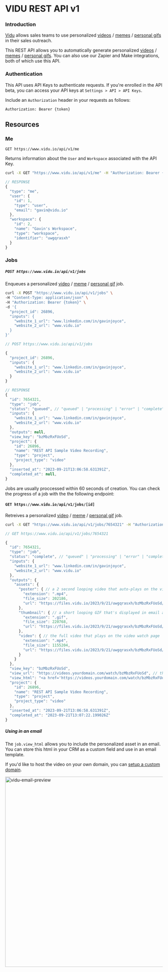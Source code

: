 # VIDU REST API v1

### Introduction

[Vidu](https://www.vidu.io/) allows sales teams to use personalized [videos](https://www.vidu.io/video) / [memes](https://www.vidu.io/memes) / [personal gifs](https://www.vidu.io/personal-gifs) in their sales outreach.

This REST API allows you to automatically generate personalized [videos](https://www.vidu.io/video) / [memes](https://www.vidu.io/memes) / [personal gifs](https://www.vidu.io/personal-gifs). You can also use our Zapier and Make integrations, both of which use this API.

### Authentication

This API uses API Keys to authenticate requests. If you're enrolled in the API beta, you can access your API keys at `Settings > API > API Keys`.

Include an `Authorization` header in your requests as follows:

`Authorization: Bearer {token}`

## Resources

### Me

`GET https://www.vidu.io/api/v1/me`

Returns information about the `User` and `Workspace` associated with the API Key.

```bash
curl -X GET "https://www.vidu.io/api/v1/me" -H "Authorization: Bearer {token}"
```

```javascript
// RESPONSE
{
  "type": "me",
  "user": {
    "id": 1,
    "type": "user",
    "email": "gavin@vidu.io"
  },
  "workspace": {
    "id": 2,
    "name": "Gavin's Workspace",
    "type": "workspace",
    "identifier": "uwgqrasxh"
  }
}
```



### Jobs

##### `POST https://www.vidu.io/api/v1/jobs`

Enqueues a personalized [video](https://www.vidu.io/video) / [meme](https://www.vidu.io/memes) / [personal gif](https://www.vidu.io/personal-gifs) job.  

```bash
curl -X POST "https://www.vidu.io/api/v1/jobs" \
-H "Content-Type: application/json" \
-H "Authorization: Bearer {token}" \
-d '{
  "project_id": 26896,
  "inputs": {
    "website_1_url": "www.linkedin.com/in/gavinjoyce",
    "website_2_url": "www.vidu.io"
  }
}'
```

```javascript
// POST https://www.vidu.io/api/v1/jobs

{
  "project_id": 26896,
  "inputs": {
    "website_1_url": "www.linkedin.com/in/gavinjoyce",
    "website_2_url": "www.vidu.io"
  }
}
```

```javascript
// RESPONSE
{
  "id": 7654321,
  "type": "job",
  "status": "queued", // "queued" | "processing" | "error" | "complete"
  "inputs": {
    "website_1_url": "www.linkedin.com/in/gavinjoyce",
    "website_2_url": "www.vidu.io"
  },
  "outputs": null,
  "view_key": "bzMbzRxFUoSd",
  "project": {
    "id": 26896,
    "name": "REST API Sample Video Recording",
    "type": "project",
    "project_type": "video"
  },
  "inserted_at": "2023-09-21T13:06:58.631391Z",
  "completed_at": null,
}
```

Jobs are usually proccessed within 60 seconds of creation. You can check the progress of a job with the the following endpoint:

#### `GET https://www.vidu.io/api/v1/jobs/[id]`

Retreives a personalized [video](https://www.vidu.io/video) / [meme](https://www.vidu.io/memes) / [personal gif](https://www.vidu.io/personal-gifs) job.  

```bash
curl -X GET "https://www.vidu.io/api/v1/jobs/7654321" -H "Authorization: Bearer {token}"
```

```javascript
// GET https://www.vidu.io/api/v1/jobs/7654321

{
  "id": 7654321,
  "type": "job",
  "status": "complete", // "queued" | "processing" | "error" | "complete"
  "inputs": {
    "website_1_url": "www.linkedin.com/in/gavinjoyce",
    "website_2_url": "www.vidu.io"
  },
  "outputs": {
    "assets": {
      "poster": { // a 2 second looping video that auto-plays on the video watch page
        "extension": ".mp4",
        "file_size": 202186,
        "url": "https://files.vidu.io/2023/9/21/uwgqrasxh/bzMbzRxFUoSd/poster.mp4"
      },
      "thumbnail": { // a short looping GIF that's displayed in email and LinkedIn chats
        "extension": ".gif",
        "file_size": 220768,
        "url": "https://files.vidu.io/2023/9/21/uwgqrasxh/bzMbzRxFUoSd/thumbnail.gif"
      },
      "video": { // the full video that plays on the video watch page
        "extension": ".mp4",
        "file_size": 1155204,
        "url": "https://files.vidu.io/2023/9/21/uwgqrasxh/bzMbzRxFUoSd/video.mp4"
      }
    }
  },
  "view_key": "bzMbzRxFUoSd",
  "view_url": "https://videos.yourdomain.com/watch/bzMbzRxFUoSd", // the video can be watched here. append `?analytics=false` to disable open/view analytics
  "view_html": "<a href='https://videos.yourdomain.com/watch/bzMbzRxFUoSd' rel='noopener noreferrer' target='_blank'><img src='https://videos.yourdomain.com/i/bzMbzRxFUoSd.thumbnail.gif' width='496' height='279' alt='Watch the video I made for you' style='border: 1px solid #aaa;'></a><br><a href='https://videos.yourdomain.com/watch/bzMbzRxFUoSd' rel='noopener noreferrer' target='_blank'>Watch the video I made for you</a>", // html that can be used in an email.
  "project": {
    "id": 26896,
    "name": "REST API Sample Video Recording",
    "type": "project",
    "project_type": "video"
  },
  "inserted_at": "2023-09-21T13:06:58.631391Z",
  "completed_at": "2023-09-21T13:07:22.199026Z"
}
```

##### Using in an email

The `job.view_html` allows you to include the personalized asset in an email. You can store this html in your CRM as a custom field and use in an email template.

If you'd like to host the video on your own domain, you can [setup a custom domain](https://intercom.help/viduhq/en/articles/8827055-adding-a-custom-domain).

<img width="607" alt="vidu-email-preview" src="https://github.com/viduhq/api-docs/assets/2526/cfab42e1-0f82-45f4-aa59-04447db56075">

